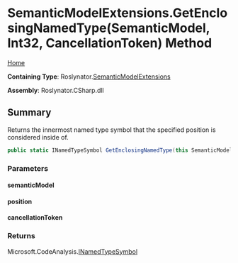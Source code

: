 <a name="_top"></a>

# SemanticModelExtensions\.GetEnclosingNamedType\(SemanticModel, Int32, CancellationToken\) Method

[Home](../../../README.md#_top)

**Containing Type**: Roslynator\.[SemanticModelExtensions](../README.md#_top)

**Assembly**: Roslynator\.CSharp\.dll

## Summary

Returns the innermost named type symbol that the specified position is considered inside of\.

```csharp
public static INamedTypeSymbol GetEnclosingNamedType(this SemanticModel semanticModel, int position, CancellationToken cancellationToken = default(CancellationToken))
```

### Parameters

#### semanticModel

#### position

#### cancellationToken

### Returns

Microsoft\.CodeAnalysis\.[INamedTypeSymbol](https://docs.microsoft.com/en-us/dotnet/api/microsoft.codeanalysis.inamedtypesymbol)

